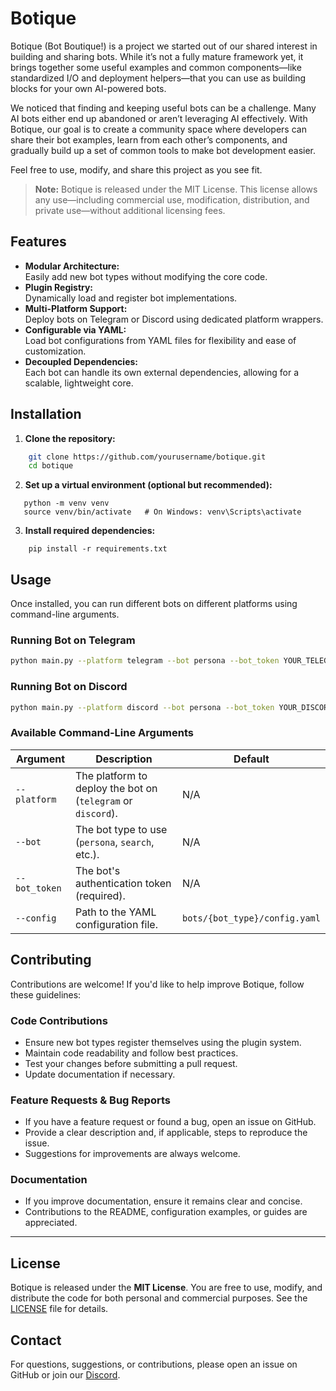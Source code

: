 # Botique

Botique (Bot Boutique!) is a project we started out of our shared interest in building and sharing bots. While it’s not a fully mature framework yet, it brings together some useful examples and common components—like standardized I/O and deployment helpers—that you can use as building blocks for your own AI-powered bots.

We noticed that finding and keeping useful bots can be a challenge. Many AI bots either end up abandoned or aren’t leveraging AI effectively. With Botique, our goal is to create a community space where developers can share their bot examples, learn from each other’s components, and gradually build up a set of common tools to make bot development easier.

Feel free to use, modify, and share this project as you see fit.

> **Note:** Botique is released under the MIT License. This license allows any use—including commercial use, modification, distribution, and private use—without additional licensing fees.

## Features

- **Modular Architecture:**  
  Easily add new bot types without modifying the core code.
- **Plugin Registry:**  
  Dynamically load and register bot implementations.
- **Multi-Platform Support:**  
  Deploy bots on Telegram or Discord using dedicated platform wrappers.
- **Configurable via YAML:**  
  Load bot configurations from YAML files for flexibility and ease of customization.
- **Decoupled Dependencies:**  
  Each bot can handle its own external dependencies, allowing for a scalable, lightweight core.

## Installation

1. **Clone the repository:**

 ```bash
     git clone https://github.com/yourusername/botique.git
     cd botique
 ```
   
2. **Set up a virtual environment (optional but recommended):**
```
   python -m venv venv
   source venv/bin/activate   # On Windows: venv\Scripts\activate
```

3. **Install required dependencies:**
```
    pip install -r requirements.txt
```
## Usage

Once installed, you can run different bots on different platforms using command-line arguments.

### Running Bot on Telegram 

```bash
python main.py --platform telegram --bot persona --bot_token YOUR_TELEGRAM_BOT_TOKEN
```

### Running Bot on Discord

```bash
python main.py --platform discord --bot persona --bot_token YOUR_DISCORD_BOT_TOKEN
```

### Available Command-Line Arguments

| Argument       | Description                                        | Default       |
|---------------|----------------------------------------------------|--------------|
| `--platform`  | The platform to deploy the bot on (`telegram` or `discord`). | N/A  |
| `--bot`       | The bot type to use (`persona`, `search`, etc.).   | N/A  |
| `--bot_token` | The bot's authentication token (required).        | N/A         |
| `--config`    | Path to the YAML configuration file.             | `bots/{bot_type}/config.yaml` |

## Contributing

Contributions are welcome! If you'd like to help improve Botique, follow these guidelines:

### Code Contributions

- Ensure new bot types register themselves using the plugin system.
- Maintain code readability and follow best practices.
- Test your changes before submitting a pull request.
- Update documentation if necessary.

### Feature Requests & Bug Reports

- If you have a feature request or found a bug, open an issue on GitHub.
- Provide a clear description and, if applicable, steps to reproduce the issue.
- Suggestions for improvements are always welcome.

### Documentation

- If you improve documentation, ensure it remains clear and concise.
- Contributions to the README, configuration examples, or guides are appreciated.

---

## License

Botique is released under the **MIT License**. You are free to use, modify, and distribute the code for both personal and commercial purposes. See the [LICENSE](LICENSE) file for details.

## Contact

For questions, suggestions, or contributions, please open an issue on GitHub or join our [Discord](https://discord.gg/NKKRQUcRA4). 




